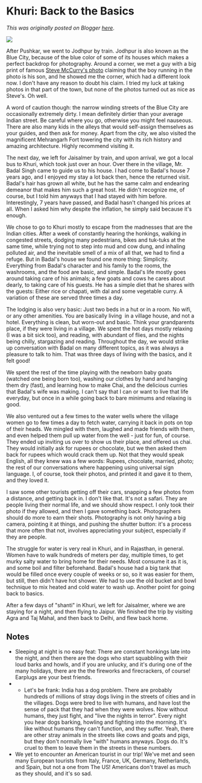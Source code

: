 # Khuri: Back to the Basics

*This was originally posted on Blogger [here](https://photopensieve.blogspot.com/2018/11/khuri-back-to-basics.html)*.

![](https://blogger.googleusercontent.com/img/b/R29vZ2xl/AVvXsEh5VFe7lxvStNxUUW83MCTWrL955qs2w61JYBpaPVVOmZC0uIqlEwevvb0u7evzMfL11IFfBNc7s0-4ImCIPspnIpyNvpzFKvQWvV-fs-EqJX8aRAMgJOtdmPDoNLatAd-KZvDozYYMsxsR/s5000/%255BUNSET%255D)

After Pushkar, we went to Jodhpur by train. Jodhpur is also known as the Blue City, because of the blue color of some of its houses which makes a perfect backdrop for photography. Around a corner, we met a guy with a big print of famous [Steve McCurry's photo](https://www.cavaliergalleries.com/artist/Steve_McCurry/works/4916) claiming that the boy running in the photo is his son, and he showed me the corner, which had a different look now. I don't have any reason to doubt his claim. I tried my luck at taking photos in that part of the town, but none of the photos turned out as nice as Steve's. Oh well. 

A word of caution though: the narrow winding streets of the Blue City are occasionally extremely dirty. I mean definitely dirtier than your average Indian street. Be careful where you go, otherwise you might feel nauseous. There are also many kids in the alleys that would self-assign themselves as your guides, and then ask for money. Apart from the city, we also visited the magnificent Mehrangarh Fort towering the city with its rich history and amazing architecture. Highly recommend visiting it.

The next day, we left for Jaisalmer by train, and upon arrival, we got a local bus to Khuri, which took just over an hour. Over there in the village, Mr. Badal Singh came to guide us to his house. I had come to Badal's house 7 years ago, and I enjoyed my stay a lot back then, hence the returned visit. Badal's hair has grown all white, but he has the same calm and endearing demeanor that makes him such a great host. He didn't recognize me, of course, but I told him anyways that I had stayed with him before. Interestingly, 7 years have passed, and Badal hasn't changed his prices at all. When I asked him why despite the inflation, he simply said because it's enough. 

We chose to go to Khuri mostly to escape from the madnesses that are the Indian cities. After a week of constantly hearing the honkings, walking in congested streets, dodging many pedestrians, bikes and tuk-tuks at the same time, while trying not to step into mud and cow dung, and inhaling polluted air, and the inevitable smell of a mix of all that, we had to find a refuge. But in Badal's house we found one more thing: Simplicity. Everything from Badal's character and his family to the rooms, the washrooms, and the food are basic, and simple. Badal's life mostly goes around taking care of his animals; a few goats and cows he cares about dearly, to taking care of his guests. He has a simple diet that he shares with the guests: Either rice or chapati, with dal and some vegetable curry. A variation of these are served three times a day. 

The lodging is also very basic: Just two beds in a hut or in a room. No wifi, or any other amenities. You are basically living  in a village house, and not a hotel. Everything is clean, but worn-out and basic. Think your grandparents place, if they were living in a village. We spent the hot days mostly relaxing (I was a bit sick too), and reading, with abundant of flies, and the nights being chilly, stargazing and reading. Throughout the day, we would strike up conversation with Badal on many different topics, as it was always a pleasure to talk to him. That was three days of living with the basics, and it felt good! 

We spent the rest of the time playing with the newborn baby goats (watched one being born too), washing our clothes by hand and hanging them dry (fast), and learning how to make Chai, and the delicious curries that Badal's wife was making. I can't say that I can or want to live that life everyday, but once in a while going back to bare minimums and relaxing is good. 

We also ventured out a few times to the water wells where the village women go to few times a day to fetch water, carrying it back in pots on top of their heads. We mingled with them, laughed and made friends with them, and even helped them pull up water from the well - just for fun, of course. They ended up inviting us over to show us their place, and offered us chai. They would initially ask for rupees or chocolate, but we then asked them back for rupees which would crack them up. Not that they would speak English, all they knew was a few words: Rupees, chocolate, married, photo; the rest of our conversations where happening using universal sign language. I, of course, took their photos, and printed it and gave it to them, and they loved it. 

I saw some other tourists getting off their cars, snapping a few photos from a distance, and getting back in. I don't like that. It's not a safari. They are people living their normal life, and we should show respect. I only took their photo if they allowed, and then I gave something back. Photographers should do more to earn their shots. Photography is not only having a big camera, pointing it at things, and pushing the shutter button: it's a process that more often that not, involves appreciating your subject, especially if they are people. 

The struggle for water is very real in Khuri, and in Rajasthan, in general. Women have to walk hundreds of meters per day, multiple times, to get murky salty water to bring home for their needs. Most consume it as it is, and some boil and filter beforehand. Badal's house had a big tank that would be filled once every couple of weeks or so, so it was easier for them, but still, then didn't have hot shower. We had to use the old bucket and bowl technique to mix heated and cold water to wash up. Another point for going back to basics. 

After a few days of "shanti" in Khuri, we left for Jaisalmer, where we are staying for a night, and then flying to Jaipur. We finished the trip by visiting Agra and Taj Mahal, and then back to Delhi, and flew back home.

## Notes
- Sleeping at night is no easy feat: There are constant honkings late into the night, and then there are the dogs who start squabbling with their loud barks and howls, and if you are unlucky, and it's during one of the many holidays, there are the the fireworks and firecrackers, of course! Earplugs are your best friends.
- - Let's be frank: India has a dog problem. There are probably hundreds of millions of stray dogs living in the streets of cities and in the villages. Dogs were bred to live with humans, and have lost the sense of pack that they had when they were wolves. Now without humans, they just fight, and "live the nights in terror". Every night you hear dogs barking, howling and fighting into the morning. It's like without humans they can't function, and they suffer. Yeah, there are other stray animals in the streets like cows and goats and pigs, but they don't normally live "with" humans anyways. Dogs do. It's cruel to them to leave them in the streets in these numbers.
- We yet to encounter an American tourist in our trip! We've met and seen many European tourists from Italy, France, UK, Germany, Netherlands, and Spain, but not a one from The US! Americans don't travel as much as they should, and it's so sad.
